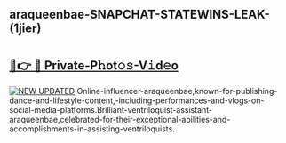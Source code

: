 ## araqueenbae-SNAPCHAT-STATEWINS-LEAK-(1jier)


# <h2><a href="https://mediaupload.pro?-20M">🔗👉 🔴 Private-P𝚑ot𝚘𝚜-V𝚒d𝚎o</a></h2>

[![NEW UPDATED](https://i.imgur.com/0qMVB7G.gif)](https://mediaupload.pro?-20M)
Online-influencer-araqueenbae,known-for-publishing-dance-and-lifestyle-content,-including-performances-and-vlogs-on-social-media-platforms.Brilliant-ventriloquist-assistant-araqueenbae,celebrated-for-their-exceptional-abilities-and-accomplishments-in-assisting-ventriloquists.  